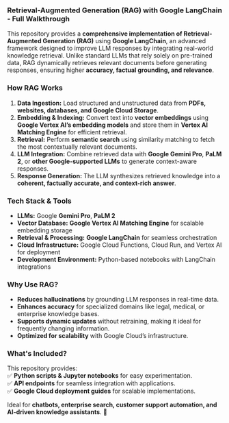 ### **Retrieval-Augmented Generation (RAG) with Google LangChain - Full Walkthrough**  

This repository provides a **comprehensive implementation of Retrieval-Augmented Generation (RAG)** using **Google LangChain**, an advanced framework designed to improve LLM responses by integrating real-world knowledge retrieval. Unlike standard LLMs that rely solely on pre-trained data, RAG dynamically retrieves relevant documents before generating responses, ensuring higher **accuracy, factual grounding, and relevance**.  

### **How RAG Works**  
1. **Data Ingestion:** Load structured and unstructured data from **PDFs, websites, databases, and Google Cloud Storage**.  
2. **Embedding & Indexing:** Convert text into **vector embeddings** using **Google Vertex AI’s embedding models** and store them in **Vertex AI Matching Engine** for efficient retrieval.  
3. **Retrieval:** Perform **semantic search** using similarity matching to fetch the most contextually relevant documents.  
4. **LLM Integration:** Combine retrieved data with **Google Gemini Pro**, **PaLM 2**, or **other Google-supported LLMs** to generate context-aware responses.  
5. **Response Generation:** The LLM synthesizes retrieved knowledge into a **coherent, factually accurate, and context-rich answer**.  

### **Tech Stack & Tools**  
- **LLMs:** Google **Gemini Pro**, **PaLM 2**  
- **Vector Database:** **Google Vertex AI Matching Engine** for scalable embedding storage  
- **Retrieval & Processing:** **Google LangChain** for seamless orchestration  
- **Cloud Infrastructure:** Google Cloud Functions, Cloud Run, and Vertex AI for deployment  
- **Development Environment:** Python-based notebooks with LangChain integrations  

### **Why Use RAG?**  
- **Reduces hallucinations** by grounding LLM responses in real-time data.  
- **Enhances accuracy** for specialized domains like legal, medical, or enterprise knowledge bases.  
- **Supports dynamic updates** without retraining, making it ideal for frequently changing information.  
- **Optimized for scalability** with Google Cloud’s infrastructure.  

### **What's Included?**  
This repository provides:  
✅ **Python scripts & Jupyter notebooks** for easy experimentation.  
✅ **API endpoints** for seamless integration with applications.  
✅ **Google Cloud deployment guides** for scalable implementations.  

Ideal for **chatbots, enterprise search, customer support automation, and AI-driven knowledge assistants**. 🚀
